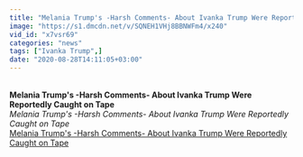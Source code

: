 ```yaml
---
title: "Melania Trump's -Harsh Comments- About Ivanka Trump Were Reportedly Caught on Tape"
image: "https://s1.dmcdn.net/v/SQNEH1VHj8BBNWFm4/x240"
vid_id: "x7vsr69"
categories: "news"
tags: ["Ivanka Trump",]
date: "2020-08-28T14:11:05+03:00"
---
```

<br><b>Melania Trump's -Harsh Comments- About Ivanka Trump Were Reportedly Caught on Tape</b><br> <i>Melania Trump's -Harsh Comments- About Ivanka Trump Were Reportedly Caught on Tape</i><br> <u>Melania Trump's -Harsh Comments- About Ivanka Trump Were Reportedly Caught on Tape</u>
